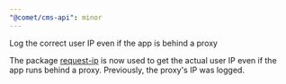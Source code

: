 ```yaml
---
"@comet/cms-api": minor
---
```


Log the correct user IP even if the app is behind a proxy

The package [request-ip](https://www.npmjs.com/package/request-ip) is now used to get the actual user IP even if the app runs behind a proxy. Previously, the proxy's IP was logged.
